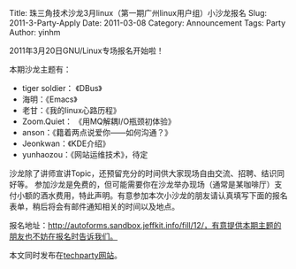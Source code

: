 Title: 珠三角技术沙龙3月linux（第一期广州linux用户组）小沙龙报名
Slug: 2011-3-Party-Apply
Date:  2011-03-08
Category: Announcement
Tags: Party
Author: yinhm

2011年3月20日GNU/Linux专场报名开始啦！  

本期沙龙主题有：  

- tiger soldier： 《DBus》
- 海明：《Emacs》
- 老甘：《我的linux心路历程》
- Zoom.Quiet： 《用MQ解耦I/O瓶颈初体验》
- anson：《籍着两点说爱你——如何沟通？》
- Jeonkwan：《KDE介绍》
- yunhaozou：《网站运维技术》，待定

沙龙除了讲师宣讲Topic，还预留充分的时间供大家现场自由交流、招聘、结识同好等。 参加沙龙是免费的，但可能需要你在沙龙举办现场（通常是某咖啡厅）支付小额的酒水费用，特此声明。有意参加本次小沙龙的朋友请认真填写下面的报名表单，稍后将会有邮件通知相关的时间以及地点。  

报名地址：http://autoforms.sandbox.jeffkit.info/fill/12/，有意提供本期主题的朋友也不妨在报名时告诉我们。  

本文同时发布在[techparty网站](http://techparty.org/2011/03/08/2011-gzlug/)。  
